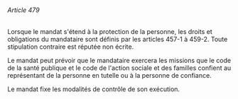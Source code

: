 ###### Article 479

Lorsque le mandat s'étend à la protection de la personne, les droits et obligations du mandataire sont définis par les articles 457-1 à 459-2. Toute stipulation contraire est réputée non écrite.

Le mandat peut prévoir que le mandataire exercera les missions que le code de la santé publique et le code de l'action sociale et des familles confient au représentant de la personne en tutelle ou à la personne de confiance.

Le mandat fixe les modalités de contrôle de son exécution.

